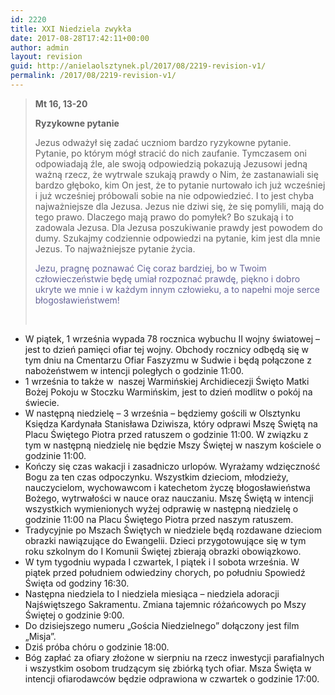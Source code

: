 ```yaml
---
id: 2220
title: XXI Niedziela zwykła
date: 2017-08-28T17:42:11+00:00
author: admin
layout: revision
guid: http://anielaolsztynek.pl/2017/08/2219-revision-v1/
permalink: /2017/08/2219-revision-v1/
---
```

> **Mt 16, 13-20**
> 
> **Ryzykowne pytanie**
> 
> Jezus odważył się zadać uczniom bardzo ryzykowne pytanie. Pytanie, po którym mógł stracić do nich zaufanie. Tymczasem oni odpowiadają źle, ale swoją odpowiedzią pokazują Jezusowi jedną ważną rzecz, że wytrwale szukają prawdy o Nim, że zastanawiali się bardzo głęboko, kim On jest, że to pytanie nurtowało ich już wcześniej i już wcześniej próbowali sobie na nie odpowiedzieć. I to jest chyba najważniejsze dla Jezusa. Jezus nie dziwi się, że się pomylili, mają do tego prawo. Dlaczego mają prawo do pomyłek? Bo szukają i to zadowala Jezusa. Dla Jezusa poszukiwanie prawdy jest powodem do dumy. Szukajmy codziennie odpowiedzi na pytanie, kim jest dla mnie Jezus. To najważniejsze pytanie życia.
> 
> <span style="color: #666699;">Jezu, pragnę poznawać Cię coraz bardziej, bo w Twoim człowieczeństwie będę umiał rozpoznać prawdę, piękno i dobro ukryte we mnie i w każdym innym człowieku, a to napełni moje serce błogosławieństwem!</span>
> 
> &nbsp;

  * W piątek, 1 września wypada 78 rocznica wybuchu II wojny światowej – jest to dzień pamięci ofiar tej wojny. Obchody rocznicy odbędą się w tym dniu na Cmentarzu Ofiar Faszyzmu w Sudwie i będą połączone z nabożeństwem w intencji poległych o godzinie 11:00.
  * 1 września to także w  naszej Warmińskiej Archidiecezji Święto Matki Bożej Pokoju w Stoczku Warmińskim, jest to dzień modlitw o pokój na świecie.
  * W następną niedzielę &#8211; 3 września &#8211; będziemy gościli w Olsztynku Księdza Kardynała Stanisława Dziwisza, który odprawi Mszę Świętą na Placu Świętego Piotra przed ratuszem o godzinie 11:00. W związku z tym w następną niedzielę nie będzie Mszy Świętej w naszym kościele o godzinie 11:00.
  * Kończy się czas wakacji i zasadniczo urlopów. Wyrażamy wdzięczność Bogu za ten czas odpoczynku. Wszystkim dzieciom, młodzieży, nauczycielom, wychowawcom i katechetom życzę błogosławieństwa Bożego, wytrwałości w nauce oraz nauczaniu. Mszę Świętą w intencji wszystkich wymienionych wyżej odprawię w następną niedzielę o godzinie 11:00 na Placu Świętego Piotra przed naszym ratuszem.
  * Tradycyjnie po Mszach Świętych w niedziele będą rozdawane dzieciom obrazki nawiązujące do Ewangelii. Dzieci przygotowujące się w tym roku szkolnym do I Komunii Świętej zbierają obrazki obowiązkowo.
  * W tym tygodniu wypada I czwartek, I piątek i I sobota września. W piątek przed południem odwiedziny chorych, po południu Spowiedź Święta od godziny 16:30.
  * Następna niedziela to I niedziela miesiąca &#8211; niedziela adoracji Najświętszego Sakramentu. Zmiana tajemnic różańcowych po Mszy Świętej o godzinie 9:00.
  * Do dzisiejszego numeru &#8222;Gościa Niedzielnego&#8221; dołączony jest film &#8222;Misja&#8221;.
  * Dziś próba chóru o godzinie 18:00.
  * Bóg zapłać za ofiary złożone w sierpniu na rzecz inwestycji parafialnych i wszystkim osobom trudzącym się zbiórką tych ofiar. Msza Święta w intencji ofiarodawców będzie odprawiona w czwartek o godzinie 17:00.
